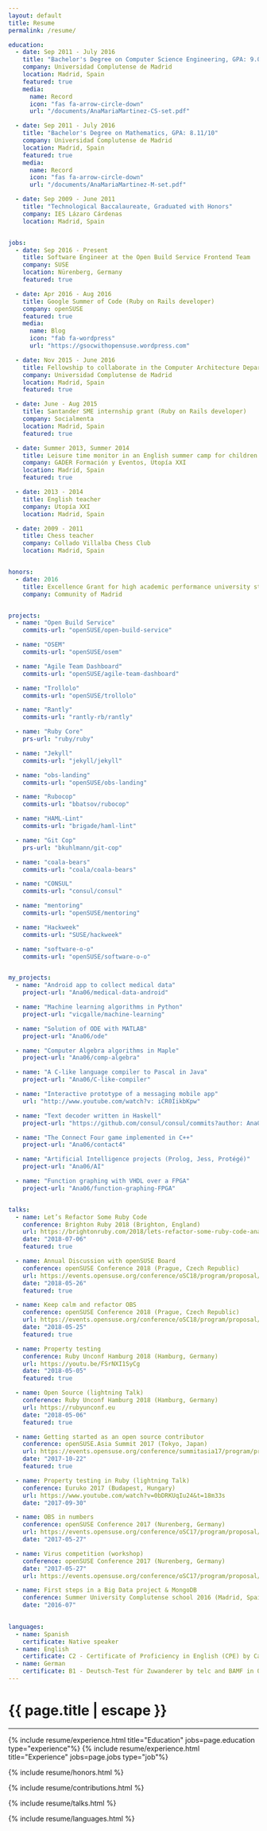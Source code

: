 ```yaml
---
layout: default
title: Resume
permalink: /resume/

education:
  - date: Sep 2011 - July 2016
    title: "Bachelor's Degree on Computer Science Engineering, GPA: 9.04/10"
    company: Universidad Complutense de Madrid
    location: Madrid, Spain
    featured: true
    media:
      name: Record
      icon: "fas fa-arrow-circle-down"
      url: "/documents/AnaMariaMartinez-CS-set.pdf"

  - date: Sep 2011 - July 2016
    title: "Bachelor's Degree on Mathematics, GPA: 8.11/10"
    company: Universidad Complutense de Madrid
    location: Madrid, Spain
    featured: true
    media:
      name: Record
      icon: "fas fa-arrow-circle-down"
      url: "/documents/AnaMariaMartinez-M-set.pdf"

  - date: Sep 2009 - June 2011
    title: "Technological Baccalaureate, Graduated with Honors"
    company: IES Lázaro Cárdenas
    location: Madrid, Spain


jobs:
  - date: Sep 2016 - Present
    title: Software Engineer at the Open Build Service Frontend Team
    company: SUSE
    location: Nürenberg, Germany
    featured: true

  - date: Apr 2016 - Aug 2016
    title: Google Summer of Code (Ruby on Rails developer)
    company: openSUSE
    featured: true
    media:
      name: Blog
      icon: "fab fa-wordpress"
      url: "https://gsocwithopensuse.wordpress.com"

  - date: Nov 2015 - June 2016
    title: Fellowship to collaborate in the Computer Architecture Department
    company: Universidad Complutense de Madrid
    location: Madrid, Spain
    featured: true

  - date: June - Aug 2015
    title: Santander SME internship grant (Ruby on Rails developer)
    company: Socialmenta
    location: Madrid, Spain
    featured: true

  - date: Summer 2013, Summer 2014
    title: Leisure time monitor in an English summer camp for children
    company: GADER Formación y Eventos, Utopía XXI
    location: Madrid, Spain
    featured: true

  - date: 2013 - 2014
    title: English teacher
    company: Utopía XXI
    location: Madrid, Spain

  - date: 2009 - 2011
    title: Chess teacher
    company: Collado Villalba Chess Club
    location: Madrid, Spain


honors:
  - date: 2016
    title: Excellence Grant for high academic performance university students
    company: Community of Madrid


projects:
  - name: "Open Build Service"
    commits-url: "openSUSE/open-build-service"

  - name: "OSEM"
    commits-url: "openSUSE/osem"

  - name: "Agile Team Dashboard"
    commits-url: "openSUSE/agile-team-dashboard"

  - name: "Trollolo"
    commits-url: "openSUSE/trollolo"

  - name: "Rantly"
    commits-url: "rantly-rb/rantly"

  - name: "Ruby Core"
    prs-url: "ruby/ruby"

  - name: "Jekyll"
    commits-url: "jekyll/jekyll"

  - name: "obs-landing"
    commits-url: "openSUSE/obs-landing"

  - name: "Rubocop"
    commits-url: "bbatsov/rubocop"

  - name: "HAML-Lint"
    commits-url: "brigade/haml-lint"

  - name: "Git Cop"
    prs-url: "bkuhlmann/git-cop"

  - name: "coala-bears"
    commits-url: "coala/coala-bears"

  - name: "CONSUL"
    commits-url: "consul/consul"

  - name: "mentoring"
    commits-url: "openSUSE/mentoring"

  - name: "Hackweek"
    commits-url: "SUSE/hackweek"

  - name: "software-o-o"
    commits-url: "openSUSE/software-o-o"


my_projects:
  - name: "Android app to collect medical data"
    project-url: "Ana06/medical-data-android"

  - name: "Machine learning algorithms in Python"
    project-url: "vicgalle/machine-learning"

  - name: "Solution of ODE with MATLAB"
    project-url: "Ana06/ode"

  - name: "Computer Algebra algorithms in Maple"
    project-url: "Ana06/comp-algebra"

  - name: "A C-like language compiler to Pascal in Java"
    project-url: "Ana06/C-like-compiler"

  - name: "Interactive prototype of a messaging mobile app"
    url: "http://www.youtube.com/watch?v: iCR0IikbKpw"

  - name: "Text decoder written in Haskell"
    project-url: "https://github.com/consul/consul/commits?author: Ana06"

  - name: "The Connect Four game implemented in C++"
    project-url: "Ana06/contact4"

  - name: "Artificial Intelligence projects (Prolog, Jess, Protégé)"
    project-url: "Ana06/AI"

  - name: "Function graphing with VHDL over a FPGA"
    project-url: "Ana06/function-graphing-FPGA"


talks:
  - name: Let’s Refactor Some Ruby Code
    conference: Brighton Ruby 2018 (Brighton, England)
    url: https://brightonruby.com/2018/lets-refactor-some-ruby-code-ana-martinez
    date: "2018-07-06"
    featured: true

  - name: Annual Discussion with openSUSE Board
    conference: openSUSE Conference 2018 (Prague, Czech Republic)
    url: https://events.opensuse.org/conference/oSC18/program/proposal/1939
    date: "2018-05-26"
    featured: true

  - name: Keep calm and refactor OBS 
    conference: openSUSE Conference 2018 (Prague, Czech Republic)
    url: https://events.opensuse.org/conference/oSC18/program/proposal/1690
    date: "2018-05-25"
    featured: true

  - name: Property testing
    conference: Ruby Unconf Hamburg 2018 (Hamburg, Germany)
    url: https://youtu.be/FSrNXI1SyCg
    date: "2018-05-05"
    featured: true

  - name: Open Source (lightning Talk)
    conference: Ruby Unconf Hamburg 2018 (Hamburg, Germany)
    url: https://rubyunconf.eu
    date: "2018-05-06"
    featured: true

  - name: Getting started as an open source contributor 
    conference: openSUSE.Asia Summit 2017 (Tokyo, Japan)
    url: https://events.opensuse.org/conference/summitasia17/program/proposal/1586
    date: "2017-10-22"
    featured: true

  - name: Property testing in Ruby (lightning Talk)
    conference: Euruko 2017 (Budapest, Hungary)
    url: https://www.youtube.com/watch?v=0bDRKUqIu24&t=18m33s
    date: "2017-09-30"

  - name: OBS in numbers
    conference: openSUSE Conference 2017 (Nurenberg, Germany)
    url: https://events.opensuse.org/conference/oSC17/program/proposal/1388#2
    date: "2017-05-27"

  - name: Virus competition (workshop)
    conference: openSUSE Conference 2017 (Nurenberg, Germany)
    date: "2017-05-27"
    url: https://events.opensuse.org/conference/oSC17/program/proposal/1326

  - name: First steps in a Big Data project & MongoDB
    conference: Summer University Complutense school 2016 (Madrid, Spain)
    date: "2016-07"

 
languages:
  - name: Spanish
    certificate: Native speaker
  - name: English
    certificate: C2 - Certificate of Proficiency in English (CPE) by Cambridge University in June 2016
  - name: German
    certificate: B1 - Deutsch-Test für Zuwanderer by telc and BAMF in October 2017
---
```


<h1 class="text-center title">{{ page.title | escape }}</h1>
<hr class="title">

{% include resume/experience.html title="Education" jobs=page.education type="experience"%}
{% include resume/experience.html title="Experience" jobs=page.jobs type="job"%}

{% include resume/honors.html %}

{% include resume/contributions.html %}

{% include resume/talks.html %}

{% include resume/languages.html %}

<script>
function more(event, elem) {
    event.preventDefault();
    var type = $(elem).data("type");
    $('.no-featured-' + type).toggleClass('hidden');
    if($(elem).text() === 'more')
        $(elem).text('less');
    else
        $(elem).text('more');
}
</script>
